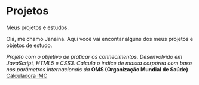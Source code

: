# Projetos
Meus projetos e estudos.

Olá, me chamo Janaína.
Aqui você vai encontar alguns dos meus projetos e objetos de estudo.


*Projeto com o objetivo de praticar os conhecimentos.
Desenvolvido em JavaScript, HTML5 e CSS3.
Calcula o índice de massa corpórea com base nos parâmetros internacionais da* **OMS (Organização Mundial de Saúde)**
[Calculadora IMC](https://github.com/janainacustodio/calculadora-imc)

